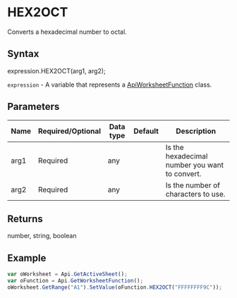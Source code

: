 # HEX2OCT

Converts a hexadecimal number to octal.

## Syntax

expression.HEX2OCT(arg1, arg2);

`expression` - A variable that represents a [ApiWorksheetFunction](../ApiWorksheetFunction.md) class.

## Parameters

| **Name** | **Required/Optional** | **Data type** | **Default** | **Description** |
| ------------- | ------------- | ------------- | ------------- | ------------- |
| arg1 | Required | any |  | Is the hexadecimal number you want to convert. |
| arg2 | Required | any |  | Is the number of characters to use. |

## Returns

number, string, boolean

## Example



```javascript
var oWorksheet = Api.GetActiveSheet();
var oFunction = Api.GetWorksheetFunction();
oWorksheet.GetRange("A1").SetValue(oFunction.HEX2OCT("FFFFFFFF9C"));
```

